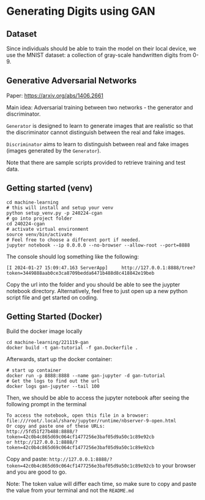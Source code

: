 # Generating Digits using GAN

## Dataset

Since individuals should be able to train the model on their local device, 
we use the MNIST dataset: a collection of gray-scale handwritten digits from 0-9.

## Generative Adversarial Networks

Paper: https://arxiv.org/abs/1406.2661

Main idea: Adversarial training between two networks - the generator and discriminator.

`Generator` is designed to learn to generate images that are realistic so that the discriminator cannot 
distinguish between the real and fake images. 

`Discriminator` aims to learn to distinguish between real and fake images 
(images generated by the `Generator`).

Note that there are sample scripts provided to retrieve training and test data.

## Getting started (venv)

```shell
cd machine-learning
# this will install and setup your venv
python setup_venv.py -p 240224-cgan
# go into project folder
cd 240224-cgan
# activate virtual environment
source venv/bin/activate
# Feel free to choose a different port if needed.
jupyter notebook --ip 0.0.0.0 --no-browser --allow-root --port=8888
```

The console should log something like the following:

```shell
[I 2024-01-27 15:09:47.163 ServerApp]     http://127.0.0.1:8888/tree?token=3449888aab0ce3ca8709bedda6471b488d8c418842e19beb
```

Copy the url into the folder and you should be able to see the juypter notebook directory. 
Alternatively, feel free to just open up a new python script file and get started on coding.


## Getting Started (Docker)

Build the docker image locally

```shell
cd machine-learning/221119-gan
docker build -t gan-tutorial -f gan.Dockerfile .
```

Afterwards, start up the docker container:

```shell
# start up container
docker run -p 8888:8888 --name gan-jupyter -d gan-tutorial 
# Get the logs to find out the url
docker logs gan-jupyter --tail 100
```

Then, we should be able to access the jupyter notebook after seeing the following prompt in the terminal

```shell
To access the notebook, open this file in a browser:
file:///root/.local/share/jupyter/runtime/nbserver-9-open.html
Or copy and paste one of these URLs:
http://5fd51f27b488:8888/?token=42c0b4c865d69c064cf1477256e3baf05d9a50c1c89e92cb
or http://127.0.0.1:8888/?token=42c0b4c865d69c064cf1477256e3baf05d9a50c1c89e92cb
```

Copy and paste: `http://127.0.0.1:8888/?token=42c0b4c865d69c064cf1477256e3baf05d9a50c1c89e92cb` to your browser and
you are good to go. 

Note: The token value will differ each time, so make sure to copy and paste the value from your terminal and not the `README.md`
